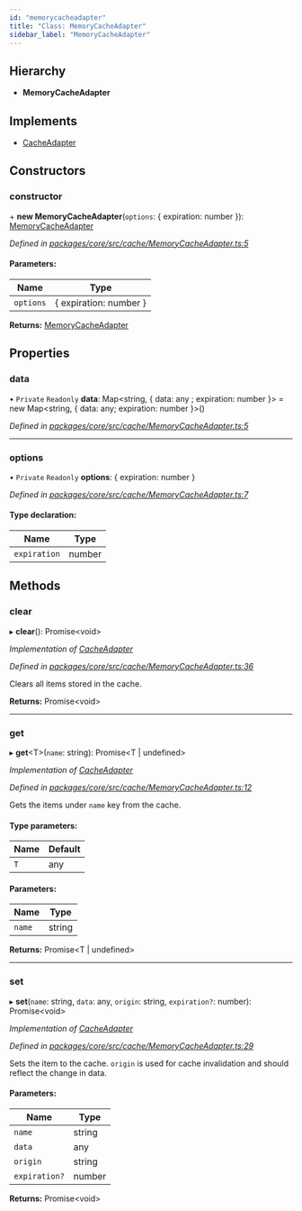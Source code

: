 ```yaml
---
id: "memorycacheadapter"
title: "Class: MemoryCacheAdapter"
sidebar_label: "MemoryCacheAdapter"
---
```


## Hierarchy

* **MemoryCacheAdapter**

## Implements

* [CacheAdapter](../interfaces/cacheadapter.md)

## Constructors

### constructor

\+ **new MemoryCacheAdapter**(`options`: { expiration: number  }): [MemoryCacheAdapter](memorycacheadapter.md)

*Defined in [packages/core/src/cache/MemoryCacheAdapter.ts:5](https://github.com/mikro-orm/mikro-orm/blob/c7aaca40d/packages/core/src/cache/MemoryCacheAdapter.ts#L5)*

#### Parameters:

Name | Type |
------ | ------ |
`options` | { expiration: number  } |

**Returns:** [MemoryCacheAdapter](memorycacheadapter.md)

## Properties

### data

• `Private` `Readonly` **data**: Map&#60;string, { data: any ; expiration: number  }> = new Map&#60;string, { data: any; expiration: number }>()

*Defined in [packages/core/src/cache/MemoryCacheAdapter.ts:5](https://github.com/mikro-orm/mikro-orm/blob/c7aaca40d/packages/core/src/cache/MemoryCacheAdapter.ts#L5)*

___

### options

• `Private` `Readonly` **options**: { expiration: number  }

*Defined in [packages/core/src/cache/MemoryCacheAdapter.ts:7](https://github.com/mikro-orm/mikro-orm/blob/c7aaca40d/packages/core/src/cache/MemoryCacheAdapter.ts#L7)*

#### Type declaration:

Name | Type |
------ | ------ |
`expiration` | number |

## Methods

### clear

▸ **clear**(): Promise&#60;void>

*Implementation of [CacheAdapter](../interfaces/cacheadapter.md)*

*Defined in [packages/core/src/cache/MemoryCacheAdapter.ts:36](https://github.com/mikro-orm/mikro-orm/blob/c7aaca40d/packages/core/src/cache/MemoryCacheAdapter.ts#L36)*

Clears all items stored in the cache.

**Returns:** Promise&#60;void>

___

### get

▸ **get**&#60;T>(`name`: string): Promise&#60;T \| undefined>

*Implementation of [CacheAdapter](../interfaces/cacheadapter.md)*

*Defined in [packages/core/src/cache/MemoryCacheAdapter.ts:12](https://github.com/mikro-orm/mikro-orm/blob/c7aaca40d/packages/core/src/cache/MemoryCacheAdapter.ts#L12)*

Gets the items under `name` key from the cache.

#### Type parameters:

Name | Default |
------ | ------ |
`T` | any |

#### Parameters:

Name | Type |
------ | ------ |
`name` | string |

**Returns:** Promise&#60;T \| undefined>

___

### set

▸ **set**(`name`: string, `data`: any, `origin`: string, `expiration?`: number): Promise&#60;void>

*Implementation of [CacheAdapter](../interfaces/cacheadapter.md)*

*Defined in [packages/core/src/cache/MemoryCacheAdapter.ts:29](https://github.com/mikro-orm/mikro-orm/blob/c7aaca40d/packages/core/src/cache/MemoryCacheAdapter.ts#L29)*

Sets the item to the cache. `origin` is used for cache invalidation and should reflect the change in data.

#### Parameters:

Name | Type |
------ | ------ |
`name` | string |
`data` | any |
`origin` | string |
`expiration?` | number |

**Returns:** Promise&#60;void>
